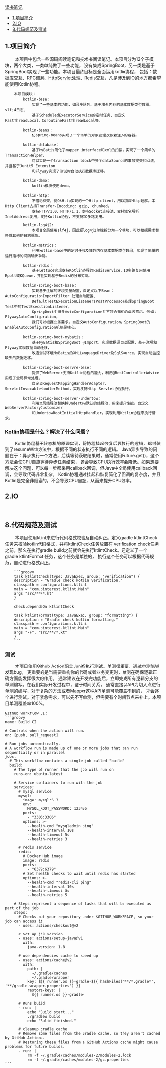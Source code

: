 [读书笔记](ReadingNotes.md)

* [1.项目简介](#1)
* [2.IO](#3)
* [8.代码规范及测试](#8)

<h2 id="1">1.项目简介</h2>
&emsp;&emsp; 本项目中包含一些源码阅读笔记和技术书阅读笔记。本项目分为12个子模块，两个大类，一类单纯做了一些功能，
没有集成SpringBoot，另一类是基于SpringBoot实现了一些功能。本项目最终目标是全面运用kotlin协程，
包括：数据库交互、RPC调用、HttpServlet处理、Redis交互，凡是涉及到IO的地方都希望能使用Kotlin协程。

        本项目模块：
            kotlin-base：
                实现了一些基本的功能，如异步队列、基于堆外内存的基本数据类型数组、slfj4日志、
                基于ScheduledExecutorService的定时任务、自定义FastThreadLocal、CoroutineFastThreadLocal等。
                
            kotlin-beans：
                仿spring-beans实现了一个简单的对象管理及依赖注入的容器。
            
            kotlin-database：
                基于MyBatis简化了mapper interface和xml的扫描，实现了一个简单的TransactionHelper，
                可以实现一个transaction block中多个dataSource的事务提交和回滚，并且基于Junit5 Extension 
                和Flyway实现了测试时自动执行数据库迁移。
            
            kotlin-demo：
                kotlin模块使用demo。
            
            kotlin-http：
                不借助框架，仿OkHttp实现的一个Http client，用以加深Http理解。本Http Client支持Transfer-Encoding: gzip, chunked，
                支持HTTP/1.0、HTTP/1.1，支持Socket连接池，支持域名解析InetAddress复用，支持Kotlin协程，不支持IO多路复用。
                
            kotlin-log4j2: 
                本项目全局使用slf4j，因此把log4j2单独拆分为一个模块，可以根据需求替换成其他的日志框架。
            
            kotlin-metrics：
                利用kotlin-base中的定时任务及堆外内存基本数据类型数组，实现了简单的运行指标的间隔输出功能。
                
            kotlin-redis：
                基于Lettuce实现支持Kotlin协程的RedisService，IO多路复用使用Epoll或KQueue，并且实现基于Redis的分布式锁。
            
            kotlin-spring-boot-base：
                实现基于注解的环境变量配置，自定义以下Bean：AutoConfigurationImportFilter 处理自动配置、
                DefaultTestExecutionListenersPostProcessor处理SpringBoot Test中的TestExecutionListener。
                SpringBoot中很多AutoConfiguration并不符合我们的业务需求，例如：FlywayAutoConfiguration，
                我们可以根据业务需求，自定义AutoConfiguration。SpringBoot的EnableAutoConfiguration机制是核心。
                
            kotlin-spring-boot-mybatis：
                基于MyBatis和SpringBoot @Import，实现数据源自动配置，基于注解和Flyway实现数据自动迁移，
                改造测试环境MyBatis的XMLLanguageDriver及SqlSource，实现自动监控缺失的数据迁移。
                
            kotlin-spring-boot-servre-base：
                提供了WebServer支持Kotlin协程的能力，利用@RestControllerAdvice实现了全局异常处理，
                自定义RequestMappingHandlerAdapter、ServletInvocableHandlerMethod，实现支持Http Servlet协程执行。
                
            kotlin-spring-boot-server-undertow：
                利用全局线程池替换掉Undertow默认的线程池，用来提升性能。自定义WebServerFactoryCustomizer
                和UndertowRootInitialHttpHandler，实现利用Kotlin协程来执行请求。

### Kotlin协程是什么？解决了什么问题？
&emsp;&emsp; Kotlin协程基于状态机的原理实现，将协程挂起恢复后要执行的逻辑，都封装到了resumeWith方法中，根据不同的状态执行不同的逻辑。
Java异步导致的问题在于：异步执行一个方法，后续等待获取结果时，通常使用Future.get()，这个方法会使CPU自旋等待异步任务结束，
这会导致CPU执行效率会降低。如果想要解决这个问题，可以每一步都采用callback回调，但Java中全局使用callback回调，会导致代码非常复杂。
Kotlin协程通过挂起和恢复简化了回调的复杂度，并且Kotlin是完全非阻塞的，不会导致CPU自旋，从而来提升CPU效率。

<h2 id="2">2.IO</h2>
&emsp;&emsp; 

<h2 id="8">8.代码规范及测试</h2>
&emsp;&emsp; 本项目使用ktlint来进行代码格式校验及自动纠正。定义gradle ktlintCheck 任务来校验kotlin代码格式，并将ktlintCheck任务放置在
verification check任务之前，那么在执行gradle build之前就会先执行ktlintCheck。还定义了一个 gradle ktlintFormat 任务，这个任务是单独的，
执行这个任务可以根据代码规范，自动进行格式纠正。

        ```groovy
        task ktlintCheck(type: JavaExec, group: "verification") {
        description = "Gradle check kotlin verification."
        classpath = configurations.ktlint
        main = "com.pinterest.ktlint.Main"
        args "src/**/*.kt"
        }

        check.dependsOn ktlintCheck

        task ktlintFormat(type: JavaExec, group: "formatting") {
        description = "Gradle check kotlin formatting."
        classpath = configurations.ktlint
        main = "com.pinterest.ktlint.Main"
        args "-F", "src/**/*.kt"
        }
        ```

### 测试
&emsp;&emsp; 本项目使用Github Action配合Junit5执行测试。单测很重要，通过单测能够发现bug，
更重要的是当需要重构你的代码或者业务变更时，单测在确保逻辑正确方面能发挥很大的作用。
通常建议在开发完功能后，立即完成所有逻辑分支的单测编写。在我们实际开发过程中，鉴于时间关系，
通常直接以API为切入点进行单测的编写，对于复杂的方法或者Mapper这种API单测可能覆盖不到的，
才会逐个进行测试。对于紧急需求，可以先不写单测，但需要有个时间节点来补上。本项目单测覆盖率100%。
    
    Github workflow CI：
    ```groovy
    name: Build CI

    # Controls when the action will run. 
    on: [push, pull_request]

    # Run jobs automatically.
    # A workflow run is made up of one or more jobs that can run sequentially or in parallel
    jobs:
      # This workflow contains a single job called "build"
      build:
        # The type of runner that the job will run on
        runs-on: ubuntu-latest

        # Service containers to run with the job
        services:
          # mysql service
          mysql:
            image: mysql:5.7
            env:
              MYSQL_ROOT_PASSWORD: 123456
            ports:
              - "3306:3306"
            options: >-
              --health-cmd "mysqladmin ping"
              --health-interval 10s
              --health-timeout 5s
              --health-retries 3

          # redis service
          redis:
            # Docker Hub image
            image: redis
            ports:
              - "6379:6379"
            # Set health checks to wait until redis has started
            options: >-
              --health-cmd "redis-cli ping"
              --health-interval 10s
              --health-timeout 5s
              --health-retries 5

        # Steps represent a sequence of tasks that will be executed as part of the job
        steps:
          # Checks-out your repository under $GITHUB_WORKSPACE, so your job can access it
          - uses: actions/checkout@v2

          # Set up jdk version
          - uses: actions/setup-java@v1
            with:
              java-version: 1.8

          # use dependencies cache to speed up
          - uses: actions/cache@v2
            with:
              path: |
                ~/.gradle/caches
                ~/.gradle/wrapper
              key: ${{ runner.os }}-gradle-${{ hashFiles('**/*.gradle*', '**/gradle-wrapper.properties') }}
              restore-keys: |
                ${{ runner.os }}-gradle-

          # Runs build
          - run: |
              echo "Build start..."
              ./gradlew build
              echo "Bulid finished."

          # cleanup gradle cache
          # Remove some files from the Gradle cache, so they aren't cached by GitHub Actions.
          # Restoring these files from a GitHub Actions cache might cause problems for future builds.
          - run: |
              rm -f ~/.gradle/caches/modules-2/modules-2.lock
              rm -f ~/.gradle/caches/modules-2/gc.properties
    ```
